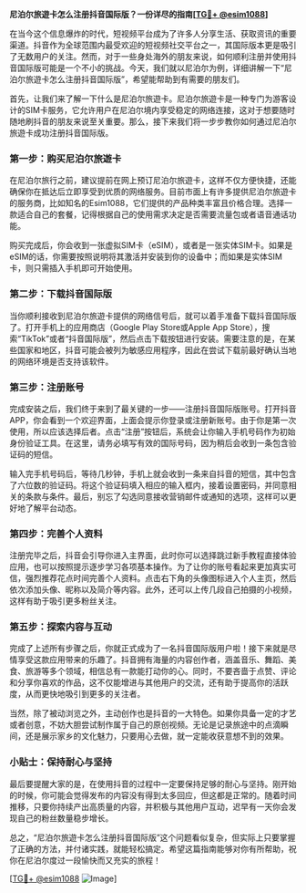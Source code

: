 **尼泊尔旅遊卡怎么注册抖音国际版？一份详尽的指南[[TG💪+ @esim1088](https://t.me/s/esim1088)]**

在当今这个信息爆炸的时代，短视频平台成为了许多人分享生活、获取资讯的重要渠道。抖音作为全球范围内最受欢迎的短视频社交平台之一，其国际版本更是吸引了无数用户的关注。然而，对于一些身处海外的朋友来说，如何顺利注册并使用抖音国际版可能是一个不小的挑战。今天，我们就以尼泊尔为例，详细讲解一下“尼泊尔旅遊卡怎么注册抖音国际版”，希望能帮助到有需要的朋友们。

首先，让我们来了解一下什么是尼泊尔旅遊卡。尼泊尔旅遊卡是一种专门为游客设计的SIM卡服务，它允许用户在尼泊尔境内享受稳定的网络连接，这对于想要随时随地刷抖音的朋友来说至关重要。那么，接下来我们将一步步教你如何通过尼泊尔旅遊卡成功注册抖音国际版。

### 第一步：购买尼泊尔旅遊卡

在尼泊尔旅行之前，建议提前在网上预订尼泊尔旅遊卡，这样不仅方便快捷，还能确保你在抵达后立即享受到优质的网络服务。目前市面上有许多提供尼泊尔旅遊卡的服务商，比如知名的Esim1088，它们提供的产品种类丰富且价格合理。选择一款适合自己的套餐，记得根据自己的使用需求决定是否需要流量包或者语音通话功能。

购买完成后，你会收到一张虚拟SIM卡（eSIM），或者是一张实体SIM卡。如果是eSIM的话，你需要按照说明将其激活并安装到你的设备中；而如果是实体SIM卡，则只需插入手机即可开始使用。

### 第二步：下载抖音国际版

当你顺利接收到尼泊尔旅遊卡提供的网络信号后，就可以着手准备下载抖音国际版了。打开手机上的应用商店（Google Play Store或Apple App Store），搜索“TikTok”或者“抖音国际版”，然后点击下载按钮进行安装。需要注意的是，在某些国家和地区，抖音可能会被列为敏感应用程序，因此在尝试下载前最好确认当地的网络环境是否支持该软件。

### 第三步：注册账号

完成安装之后，我们终于来到了最关键的一步——注册抖音国际版账号。打开抖音APP，你会看到一个欢迎界面，上面会提示你登录或注册新账号。由于你是第一次使用，所以应该选择后者。点击“注册”按钮后，系统会让你输入手机号码作为初始身份验证工具。在这里，请务必填写有效的国际号码，因为稍后会收到一条包含验证码的短信。

输入完手机号码后，等待几秒钟，手机上就会收到一条来自抖音的短信，其中包含了六位数的验证码。将这个验证码填入相应的输入框内，接着设置密码，并同意相关的条款与条件。最后，别忘了勾选同意接收营销邮件或通知的选项，这样可以更好地了解平台动态。

### 第四步：完善个人资料

注册完毕之后，抖音会引导你进入主界面，此时你可以选择跳过新手教程直接体验应用，也可以按照提示逐步学习各项基本操作。为了让你的账号看起来更加真实可信，强烈推荐花点时间完善个人资料。点击右下角的头像图标进入个人主页，然后依次添加头像、昵称以及简介等内容。此外，还可以上传几段自己拍摄的小视频，这样有助于吸引更多粉丝关注。

### 第五步：探索内容与互动

完成了上述所有步骤之后，你就正式成为了一名抖音国际版用户啦！接下来就是尽情享受这款应用带来的乐趣了。抖音拥有海量的内容创作者，涵盖音乐、舞蹈、美食、旅游等多个领域，相信总有一款能打动你的心。同时，不要吝啬于点赞、评论和分享你喜欢的作品，这不仅能增进与其他用户的交流，还有助于提高你的活跃度，从而更快地吸引到更多的关注者。

当然，除了被动浏览之外，主动创作也是抖音的一大特色。如果你具备一定的才艺或者创意，不妨大胆尝试制作属于自己的原创视频。无论是记录旅途中的点滴瞬间，还是展示家乡的文化魅力，只要用心去做，就一定能收获意想不到的效果。

### 小贴士：保持耐心与坚持

最后要提醒大家的是，在使用抖音的过程中一定要保持足够的耐心与坚持。刚开始的时候，你可能会觉得发布的内容没有得到太多回应，但这都是正常的。随着时间推移，只要你持续产出高质量的内容，并积极与其他用户互动，迟早有一天你会发现自己的粉丝数量稳步增长。

总之，“尼泊尔旅遊卡怎么注册抖音国际版”这个问题看似复杂，但实际上只要掌握了正确的方法，并付诸实践，就能轻松搞定。希望这篇指南能够对你有所帮助，祝你在尼泊尔度过一段愉快而又充实的旅程！

[[TG💪+ @esim1088](https://t.me/s/esim1088) ![Image](https://i.postimg.cc/4NQfJmqS/Snipaste-2025-05-13-00-14-12.png)]